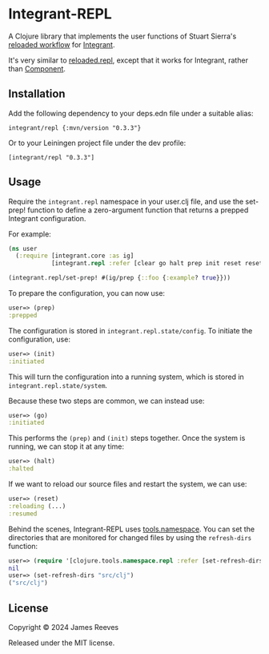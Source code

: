 # Integrant-REPL

A Clojure library that implements the user functions of Stuart Sierra's
[reloaded workflow][] for [Integrant][].

It's very similar to [reloaded.repl][], except that it works for
Integrant, rather than [Component][].

[reloaded workflow]: https://cognitect.com/blog/2013/06/04/clojure-workflow-reloaded
[integrant]: https://github.com/weavejester/integrant
[reloaded.repl]: https://github.com/weavejester/reloaded.repl
[component]: https://github.com/stuartsierra/component

## Installation

Add the following dependency to your deps.edn file under a suitable
alias:

    integrant/repl {:mvn/version "0.3.3"}

Or to your Leiningen project file under the dev profile:

    [integrant/repl "0.3.3"]

## Usage

Require the `integrant.repl` namespace in your user.clj file, and use
the set-prep! function to define a zero-argument function that returns
a prepped Integrant configuration.

For example:

```clojure
(ns user
  (:require [integrant.core :as ig]
            [integrant.repl :refer [clear go halt prep init reset reset-all]]))

(integrant.repl/set-prep! #(ig/prep {::foo {:example? true}}))
```

To prepare the configuration, you can now use:

```clojure
user=> (prep)
:prepped
```

The configuration is stored in `integrant.repl.state/config`. To
initiate the configuration, use:

```clojure
user=> (init)
:initiated
```

This will turn the configuration into a running system, which is
stored in `integrant.repl.state/system`.

Because these two steps are common, we can instead use:

```clojure
user=> (go)
:initiated
```

This performs the `(prep)` and `(init)` steps together. Once the
system is running, we can stop it at any time:

```clojure
user=> (halt)
:halted
```

If we want to reload our source files and restart the system, we can
use:

```clojure
user=> (reset)
:reloading (...)
:resumed
```

Behind the scenes, Integrant-REPL uses [tools.namespace][]. You can
set the directories that are monitored for changed files by using the
`refresh-dirs` function:

```clojure
user=> (require '[clojure.tools.namespace.repl :refer [set-refresh-dirs]])
nil
user=> (set-refresh-dirs "src/clj")
("src/clj")
```

[tools.namespace]: https://github.com/clojure/tools.namespace/


## License

Copyright © 2024 James Reeves

Released under the MIT license.
